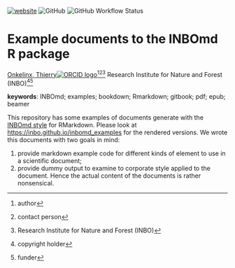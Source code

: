 <!-- badges: start -->
[![website](https://img.shields.io/badge/website-https://inbo.github.io/inbomd_examples-c04384)](https://inbo.github.io/inbomd_examples)
![GitHub](https://img.shields.io/github/license/inbo/inbomd_examples)
![GitHub Workflow Status](https://img.shields.io/github/workflow/status/inbo/inbomd_examples/check-project)
<!-- badges: end -->

# Example documents to the INBOmd R package

[Onkelinx, Thierry![ORCID logo](https://info.orcid.org/wp-content/uploads/2019/11/orcid_16x16.png)](https://orcid.org/0000-0001-8804-4216)[^aut][^cre][^INBO]
Research Institute for Nature and Forest (INBO)[^cph][^fnd]

[^cph]: copyright holder
[^fnd]: funder
[^aut]: author
[^cre]: contact person
[^INBO]: Research Institute for Nature and Forest (INBO)

**keywords**: INBOmd; examples; bookdown; Rmarkdown; gitbook; pdf; epub; beamer

<!-- community: inbo -->

<!-- description: start -->
This repository has some examples of documents generate with the [INBOmd style](https://www.github.com/inbo/INBOmd) for RMarkdown.
Please look at https://inbo.github.io/inbomd_examples for the rendered versions.
We wrote this documents with two goals in mind:
1) provide markdown example code for different kinds of element to use in a scientific document;
2) provide dummy output to examine to corporate style applied to the document.
Hence the actual content of the documents is rather nonsensical.
<!-- description: end -->
